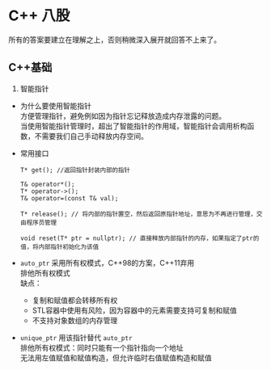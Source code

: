 # C++ 八股

所有的答案要建立在理解之上，否则稍微深入展开就回答不上来了。

## C++基础
1. 智能指针  
- 为什么要使用智能指针  
方便管理指针，避免例如因为指针忘记释放造成内存泄露的问题。  
当使用智能指针管理时，超出了智能指针的作用域，智能指针会调用析构函数，不需要我们自己手动释放内存空间。

- 常用接口
    ```
    T* get(); //返回指针封装内部的指针

    T& operator*();
    T* operator->();
    T& operator=(const T& val);
    
    T* release(); // 将内部的指针置空，然后返回原指针地址，意思为不再进行管理，交由程序员管理
    
    void reset(T* ptr = nullptr); // 直接释放内部指针的内存，如果指定了ptr的值，将内部指针初始化为该值
    ```

- `auto_ptr` 采用所有权模式，C++98的方案，C++11弃用  
排他所有权模式  
缺点：
    - 复制和赋值都会转移所有权
    - STL容器中使用有风险，因为容器中的元素需要支持可复制和赋值
    - 不支持对象数组的内存管理

- `unique_ptr` 用该指针替代 `auto_ptr`  
排他所有权模式：同时只能有一个指针指向一个地址  
无法用左值赋值和赋值构造，但允许临时右值赋值构造和赋值  

